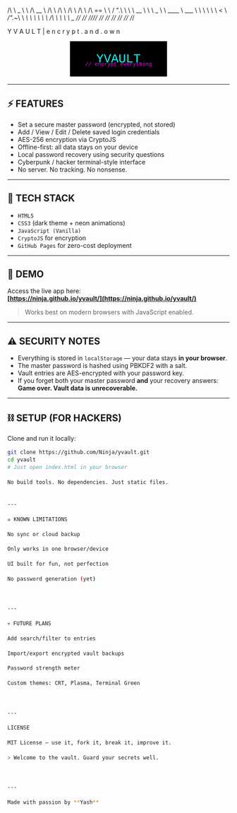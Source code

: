 /\ \  _ \ \   /\  __ \   /\ \       /\ \       /\  \   /\ \   /\  == 
\ \ / ".\ \  \ \  __ \  \ \ _  \ \ ____  \ ___  \  \ \ \  \ \  < \ _/".~_\  \ _\ _\  \ _\  \ _\  /_\  \ _\  \ _\ _
//   //   ///_/   //   //   /___/   //   // /_/

Y V A U L T   |   e n c r y p t . a n d . o w n

<p align="center">
  <img src="logo.svg" width="220" alt="YVault Logo">
</p>

---

## ⚡ FEATURES

- Set a secure master password (encrypted, not stored)
- Add / View / Edit / Delete saved login credentials
- AES-256 encryption via CryptoJS
- Offline-first: all data stays on your device
- Local password recovery using security questions
- Cyberpunk / hacker terminal-style interface
- No server. No tracking. No nonsense.

---

## 🧪 TECH STACK

- `HTML5`  
- `CSS3` (dark theme + neon animations)  
- `JavaScript (Vanilla)`  
- `CryptoJS` for encryption  
- `GitHub Pages` for zero-cost deployment  

---

## 🚀 DEMO

Access the live app here:  
**[https://ninja.github.io/yvault/](https://ninja.github.io/yvault/)**

> Works best on modern browsers with JavaScript enabled.

---

## ⚠️ SECURITY NOTES

- Everything is stored in `localStorage` — your data stays **in your browser**.
- The master password is hashed using PBKDF2 with a salt.
- Vault entries are AES-encrypted with your password key.
- If you forget both your master password **and** your recovery answers:  
  **Game over. Vault data is unrecoverable.**

---

## ⛓️ SETUP (FOR HACKERS)

Clone and run it locally:

```bash
git clone https://github.com/Ninja/yvault.git
cd yvault
# Just open index.html in your browser

No build tools. No dependencies. Just static files.


---

☠️ KNOWN LIMITATIONS

No sync or cloud backup

Only works in one browser/device

UI built for fun, not perfection

No password generation (yet)



---

💀 FUTURE PLANS

Add search/filter to entries

Import/export encrypted vault backups

Password strength meter

Custom themes: CRT, Plasma, Terminal Green



---

LICENSE

MIT License — use it, fork it, break it, improve it.

> Welcome to the vault. Guard your secrets well.



---

Made with passion by **Yash**